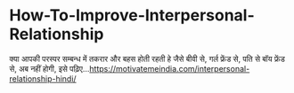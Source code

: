# How-To-Improve-Interpersonal-Relationship
क्या आपकी परस्पर सम्बन्ध में तकरार और बहस होती रहती हे जैसे बीवी से, गर्ल फ्रेंड से, पति से बॉय फ्रेंड से, अब नहीं होगी, इसे पढ़िए...https://motivatemeindia.com/interpersonal-relationship-hindi/
